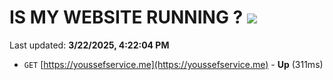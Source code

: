 # IS MY WEBSITE RUNNING ? [![](https://img.shields.io/static/v1?label=Sponsor&message=%E2%9D%A4&logo=GitHub&color=%23fe8e86)](https://github.com/sponsors/Youssef-Lehmam)

Last updated: **3/22/2025, 4:22:04 PM**

- `GET` [https://youssefservice.me](https://youssefservice.me) - **Up** (311ms)
